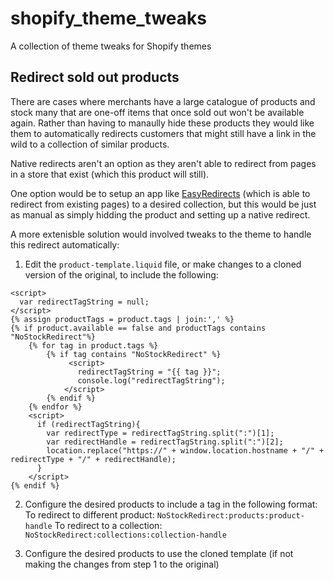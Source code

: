 # shopify_theme_tweaks
A collection of theme tweaks for Shopify themes

## Redirect sold out products

There are cases where merchants have a large catalogue of products and stock many that are one-off items that once sold out won't be available again. Rather than having to manaully hide these products they would like them to automatically redirects customers that might still have a link in the wild to a collection of similar products. 

Native redirects aren't an option as they aren't able to redirect from pages in a store that exist (which this product will still).

One option would be to setup an app like [EasyRedirects](https://apps.shopify.com/easylockdown) (which is able to redirect from existing pages) to a desired collection, but this would be just as manual as simply hidding the product and setting up a native redirect.

A more extenisble solution would involved tweaks to the theme to handle this redirect automatically:

1. Edit the `product-template.liquid` file, or make changes to a cloned version of the original, to include the following:  

```
<script>
  var redirectTagString = null;
</script>
{% assign productTags = product.tags | join:',' %}
{% if product.available == false and productTags contains "NoStockRedirect"%}
	{% for tag in product.tags %}
		{% if tag contains "NoStockRedirect" %}
			 <script>
               redirectTagString = "{{ tag }}";
               console.log("redirectTagString");
			</script>
		{% endif %}
	{% endfor %}
	<script>
      if (redirectTagString){
        var redirectType = redirectTagString.split(":")[1];
        var redirectHandle = redirectTagString.split(":")[2];
      	location.replace("https://" + window.location.hostname + "/" + redirectType + "/" + redirectHandle);
      }
	</script>
{% endif %}
```

2. Configure the desired products to include a tag in the following format:
To redirect to different product: `NoStockRedirect:products:product-handle`
To redirect to a collection: `NoStockRedirect:collections:collection-handle`

3. Configure the desired products to use the cloned template (if not making the changes from step 1 to the original)

